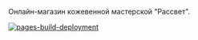 Онлайн-магазин кожевенной мастерской "Рассвет". 

[![pages-build-deployment](https://github.com/NatShulga/Online-Store-PetProj/actions/workflows/pages/pages-build-deployment/badge.svg)](https://github.com/NatShulga/Online-Store-PetProj/actions/workflows/pages/pages-build-deployment)
